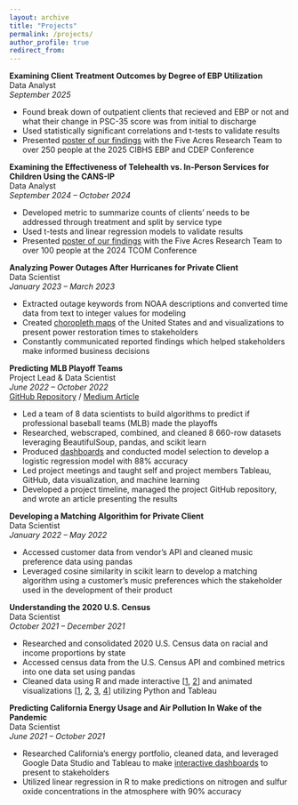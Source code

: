```yaml
---
layout: archive
title: "Projects"
permalink: /projects/
author_profile: true
redirect_from:
---
```


<p class="exp_p" id="Proj7">
    <span class="exp_text"> <strong>Examining Client Treatment Outcomes by Degree of EBP Utilization</strong> <br />
    Data Analyst <br />
    <em>September 2025 </em> <br />
    <ul class="exp_ul">
        <li>Found break down of outpatient clients that recieved and EBP or not and what their change in PSC-35 score was from initial to discharge</li>
        <li>Used statistically significant correlations and t-tests to validate results</li>
        <li>Presented <a href="https://vincentyfront.github.io/files/2025_EBP_Poster.pdf">poster of our findings</a> with the Five Acres Research Team to over 250 people at the 2025 CIBHS EBP and CDEP Conference</li>
    </ul> 
    </span> 
</p>

<p class="exp_p" id="Proj6">
    <span class="exp_text"> <strong>Examining the Effectiveness of Telehealth vs. In-Person Services for Children Using the CANS-IP</strong> <br />
    Data Analyst <br />
    <em>September 2024 – October 2024</em> <br />
    <ul class="exp_ul">
        <li>Developed metric to summarize counts of clients’ needs to be addressed through treatment and split by service type</li>
        <li>Used t-tests and linear regression models to validate results</li>
        <li>Presented <a href="https://vincentyfront.github.io/files/2024_CANS_Poster.pdf">poster of our findings</a> with the Five Acres Research Team to over 100 people at the 2024 TCOM Conference</li>
    </ul> 
    </span> 
</p>

<p class="exp_p" id="Proj5">
    <span class="exp_text"> <strong>Analyzing Power Outages After Hurricanes for Private Client</strong> <br />
    Data Scientist <br />
    <em>January 2023 – March 2023</em> <br />
    <ul class="exp_ul">
        <li>Extracted outage keywords from NOAA descriptions and converted time data from text to integer values for modeling</li>
        <li>Created <a href="https://vincentyfront.github.io/files/OneConcern.png">choropleth maps</a> of the United States and and visualizations to present power restoration times to stakeholders</li>
        <li>Constantly communicated reported findings which helped stakeholders make informed business decisions</li>
    </ul> 
    </span> 
</p>

<p class="exp_p" id="Proj4">
    <span class="exp_text"> <strong>Predicting MLB Playoff Teams</strong> <br />
    Project Lead & Data Scientist <br />
    <em>June 2022 – October 2022</em> <br />
    <a href="https://github.com/the-data-science-union/DSU-S2022-MLB">GitHub Repository</a> / <a href="https://medium.com/@ucladsu/predicting-mlb-playoff-teams-from-their-yearly-statistics-2fc058f163af">Medium Article</a> <br />
    <ul class="exp_ul">
        <li>Led a team of 8 data scientists to build algorithms to predict if professional baseball teams (MLB) made the playoffs</li>
        <li>Researched, webscraped, combined, and cleaned 8 660-row datasets leveraging BeautifulSoup, pandas, and scikit learn</li>
        <li>Produced <a href="https://public.tableau.com/app/profile/vince.front/viz/ReliefPitchingDashboard/Dashboard">dashboards</a> and conducted model selection to develop a logistic regression model with 88% accuracy</li>
        <li>Led project meetings and taught self and project members Tableau, GitHub, data visualization, and machine learning</li>
        <li>Developed a project timeline, managed the project GitHub repository, and wrote an article presenting the results</li>
    </ul> 
    </span> 
</p>

<p class="exp_p" id="Proj3">
    <span class="exp_text"> <strong>Developing a Matching Algorithim for Private Client</strong> <br />
    Data Scientist <br />
    <em>January 2022 – May 2022</em> <br />
    <ul class="exp_ul">
        <li>Accessed customer data from vendor’s API and cleaned music preference data using pandas</li>
        <li>Leveraged cosine similarity in scikit learn to develop a matching algorithm using a customer’s music preferences which the stakeholder used in the development of their product</li>
    </ul> 
    </span> 
</p>

<p class="exp_p" id="Proj2">
    <span class="exp_text"> <strong>Understanding the 2020 U.S. Census</strong> <br />
    Data Scientist <br />
    <em>October 2021 – December 2021</em> <br />
    <ul class="exp_ul">
        <li>Researched and consolidated 2020 U.S. Census data on racial and income proportions by state</li>
        <li>Accessed census data from the U.S. Census API and combined metrics into one data set using pandas</li>
        <li>Cleaned data using R and made interactive [<a href="https://vincentyfront.github.io/files/USCensus1.png">1</a>, <a href="https://vincentyfront.github.io/files/USCensus2.png">2</a>] and animated visualizations [<a href="https://vincentyfront.github.io/files/USCensus3.html">1</a>, <a href="https://vincentyfront.github.io/files/USCensus4.html">2</a>, <a href="https://vincentyfront.github.io/files/USCensus5.html">3</a>, <a href="https://vincentyfront.github.io/files/USCensus6.html">4</a>] utilizing Python and Tableau</li>
    </ul> 
    </span> 
</p>

<p class="exp_p" id="Proj1">
    <span class="exp_text"> <strong>Predicting California Energy Usage and Air Pollution In Wake of the Pandemic</strong> <br />
    Data Scientist <br />
    <em>June 2021 – October 2021</em> <br />
    <ul class="exp_ul">
        <li>Researched California’s energy portfolio, cleaned data, and leveraged Google Data Studio and Tableau to make <a href="https://lookerstudio.google.com/reporting/a0a98a30-8302-44c7-9260-3c088fcf4897">interactive dashboards</a> to present to stakeholders</li>
        <li>Utilized linear regression in R to make predictions on nitrogen and sulfur oxide concentrations in the atmosphere with 90% accuracy</li>
    </ul> 
    </span> 
</p>

